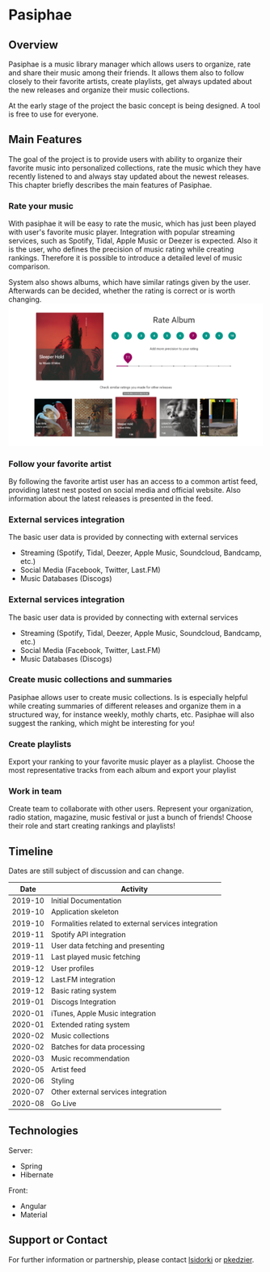 # Pasiphae

## Overview

Pasiphae is a music library manager which allows users to organize, rate and share their music among their friends. It allows them also to follow closely to their favorite artists, create playlists, get always updated about the new releases and organize their music collections. 

At the early stage of the project the basic concept is being designed. A tool is free to use for everyone.

## Main Features

The goal of the project is to provide users with ability to organize their favorite music into personalized collections, rate the music which they have recently listened to and always stay updated about the newest releases. This chapter briefly describes the main features of Pasiphae.

### Rate your music

With pasiphae it will be easy to rate the music, which has just been played with user's favorite music player. Integration with popular streaming services, such as Spotify, Tidal, Apple Music or Deezer is expected. Also it is the user, who defines the precision of music rating while creating rankings. Therefore it is possible to introduce a detailed level of music comparison.

System also shows albums, which have similar ratings given by the user. Afterwards can be decided, whether the rating is correct or is worth changing.
![rating mockup](/img/rating_design.PNG)

### Follow your favorite artist

By following the favorite artist user has an access to a common artist feed, providing latest nest posted on social media and official website. Also information about the latest releases is presented in the feed.

### External services integration

The basic user data is provided by connecting with external services
- Streaming (Spotify, Tidal, Deezer, Apple Music, Soundcloud, Bandcamp, etc.)
- Social Media (Facebook, Twitter, Last.FM)
- Music Databases (Discogs)

### External services integration

The basic user data is provided by connecting with external services
* Streaming (Spotify, Tidal, Deezer, Apple Music, Soundcloud, Bandcamp, etc.)
* Social Media (Facebook, Twitter, Last.FM)
* Music Databases (Discogs)

### Create music collections and summaries

Pasiphae allows user to create music collections. Is is especially helpful while creating summaries of different releases and organize them in a structured way, for instance weekly, mothly charts, etc. Pasiphae will also suggest the ranking, which might be interesting for you!

### Create playlists

Export your ranking to your favorite music player as a playlist. Choose the most representative tracks from each album and export your playlist

### Work in team

Create team to collaborate with other users. Represent your organization, radio station, magazine, music festival or just a bunch of friends! Choose their role and start creating rankings and playlists!

## Timeline
Dates are still subject of discussion and can change.

Date | Activity
------- | -------
2019-10 | Initial Documentation
2019-10 | Application skeleton
2019-10 | Formalities related to external services integration
2019-11 | Spotify API integration
2019-11 | User data fetching and presenting
2019-11 | Last played music fetching
2019-12 | User profiles
2019-12 | Last.FM integration
2019-12 | Basic rating system
2019-01 | Discogs Integration
2020-01 | iTunes, Apple Music integration
2020-01 | Extended rating system
2020-02 | Music collections
2020-02 | Batches for data processing
2020-03 | Music recommendation
2020-05 | Artist feed
2020-06 | Styling
2020-07 | Other external services integration
2020-08 | Go Live

## Technologies

Server:
* Spring
* Hibernate

Front:
* Angular
* Material

## Support or Contact

For further information or partnership, please contact [lsidorki](https://github.com/lsidorki) or [pkedzier](https://github.com/lsidorki).
